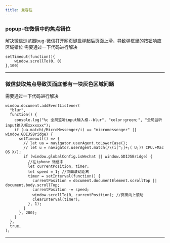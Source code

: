 ```yaml
---
title: 兼容性
---
```


### popup-在微信中的焦点错位
解决微信浏览器bug-微信打开网页键盘弹起后页面上滑，导致弹框里的按钮响应区域错位
需要通过一下代码进行解决
```
setTimeout(function(){
    window.scrollTo(0, 0)
},100)
```

*******************************************************************************************

### 微信获取焦点导致页面底部有一块灰色区域问题
需要通过一下代码进行解决
```
window.document.addEventListener(
  "blur",
  function() {
    console.log("%c 全局监听input输入框--blur", "color:green;", "全局监听input输入框xxxxxxx");
    if (ua.match(/MicroMessenger/i) == "micromessenger" || window.GDIJSBridge) {
      setTimeout(() => {
        // let ua = navigator.userAgent.toLowerCase();
        // let u = navigator.userAgent.match(/\(i[^;]+;( U;)? CPU.+Mac OS X/);
        if (window.globalConfig.isWechat || window.GDIJSBridge) {
          //在iphone 微信中
          let currentPosition, timer;
          let speed = 1; //页面滚动距离
          timer = setInterval(function() {
            currentPosition = document.documentElement.scrollTop || document.body.scrollTop;
            currentPosition -= speed;
            window.scrollTo(0, currentPosition); //页面向上滚动
            clearInterval(timer);
          }, 1);
        }
      }, 200);
    }
  },
  true,
);
```
*******************************************************************************************